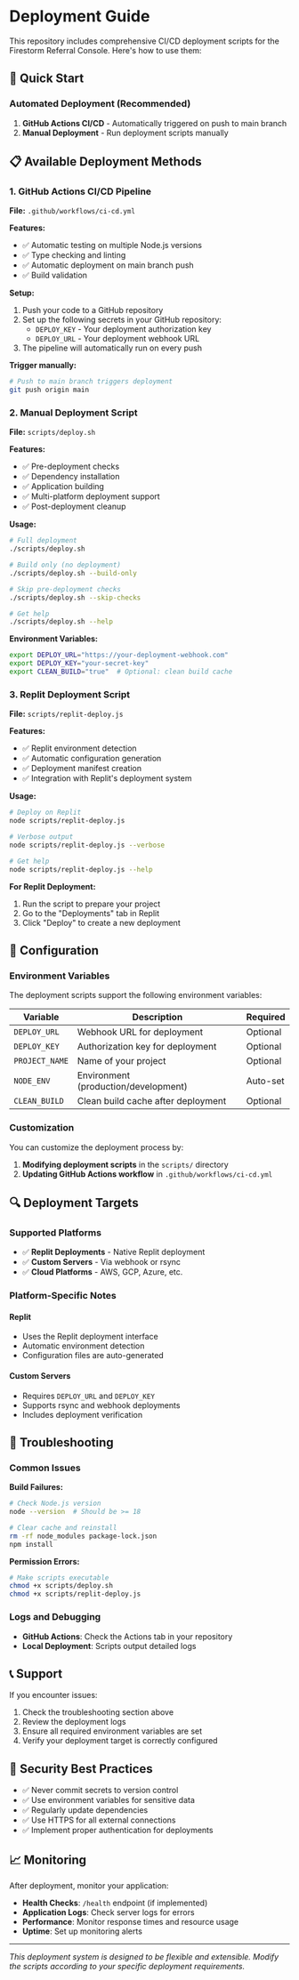 # Deployment Guide

This repository includes comprehensive CI/CD deployment scripts for the Firestorm Referral Console. Here's how to use them:

## 🚀 Quick Start

### Automated Deployment (Recommended)

1. **GitHub Actions CI/CD** - Automatically triggered on push to main branch
2. **Manual Deployment** - Run deployment scripts manually

## 📋 Available Deployment Methods

### 1. GitHub Actions CI/CD Pipeline

**File:** `.github/workflows/ci-cd.yml`

**Features:**
- ✅ Automatic testing on multiple Node.js versions
- ✅ Type checking and linting
- ✅ Automatic deployment on main branch push
- ✅ Build validation

**Setup:**
1. Push your code to a GitHub repository
2. Set up the following secrets in your GitHub repository:
   - `DEPLOY_KEY` - Your deployment authorization key
   - `DEPLOY_URL` - Your deployment webhook URL
3. The pipeline will automatically run on every push

**Trigger manually:**
```bash
# Push to main branch triggers deployment
git push origin main
```

### 2. Manual Deployment Script

**File:** `scripts/deploy.sh`

**Features:**
- ✅ Pre-deployment checks
- ✅ Dependency installation
- ✅ Application building
- ✅ Multi-platform deployment support
- ✅ Post-deployment cleanup

**Usage:**
```bash
# Full deployment
./scripts/deploy.sh

# Build only (no deployment)
./scripts/deploy.sh --build-only

# Skip pre-deployment checks
./scripts/deploy.sh --skip-checks

# Get help
./scripts/deploy.sh --help
```

**Environment Variables:**
```bash
export DEPLOY_URL="https://your-deployment-webhook.com"
export DEPLOY_KEY="your-secret-key"
export CLEAN_BUILD="true"  # Optional: clean build cache
```

### 3. Replit Deployment Script

**File:** `scripts/replit-deploy.js`

**Features:**
- ✅ Replit environment detection
- ✅ Automatic configuration generation
- ✅ Deployment manifest creation
- ✅ Integration with Replit's deployment system

**Usage:**
```bash
# Deploy on Replit
node scripts/replit-deploy.js

# Verbose output
node scripts/replit-deploy.js --verbose

# Get help
node scripts/replit-deploy.js --help
```

**For Replit Deployment:**
1. Run the script to prepare your project
2. Go to the "Deployments" tab in Replit
3. Click "Deploy" to create a new deployment


## 🔧 Configuration

### Environment Variables

The deployment scripts support the following environment variables:

| Variable | Description | Required |
|----------|-------------|----------|
| `DEPLOY_URL` | Webhook URL for deployment | Optional |
| `DEPLOY_KEY` | Authorization key for deployment | Optional |
| `PROJECT_NAME` | Name of your project | Optional |
| `NODE_ENV` | Environment (production/development) | Auto-set |
| `CLEAN_BUILD` | Clean build cache after deployment | Optional |

### Customization

You can customize the deployment process by:

1. **Modifying deployment scripts** in the `scripts/` directory
2. **Updating GitHub Actions workflow** in `.github/workflows/ci-cd.yml`

## 🔍 Deployment Targets

### Supported Platforms

- ✅ **Replit Deployments** - Native Replit deployment
- ✅ **Custom Servers** - Via webhook or rsync
- ✅ **Cloud Platforms** - AWS, GCP, Azure, etc.

### Platform-Specific Notes

#### Replit
- Uses the Replit deployment interface
- Automatic environment detection
- Configuration files are auto-generated

#### Custom Servers
- Requires `DEPLOY_URL` and `DEPLOY_KEY`
- Supports rsync and webhook deployments
- Includes deployment verification


## 🚨 Troubleshooting

### Common Issues

**Build Failures:**
```bash
# Check Node.js version
node --version  # Should be >= 18

# Clear cache and reinstall
rm -rf node_modules package-lock.json
npm install
```

**Permission Errors:**
```bash
# Make scripts executable
chmod +x scripts/deploy.sh
chmod +x scripts/replit-deploy.js
```


### Logs and Debugging

- **GitHub Actions**: Check the Actions tab in your repository
- **Local Deployment**: Scripts output detailed logs

## 📞 Support

If you encounter issues:

1. Check the troubleshooting section above
2. Review the deployment logs
3. Ensure all required environment variables are set
4. Verify your deployment target is correctly configured

## 🔐 Security Best Practices

- ✅ Never commit secrets to version control
- ✅ Use environment variables for sensitive data
- ✅ Regularly update dependencies
- ✅ Use HTTPS for all external connections
- ✅ Implement proper authentication for deployments

## 📈 Monitoring

After deployment, monitor your application:

- **Health Checks**: `/health` endpoint (if implemented)
- **Application Logs**: Check server logs for errors
- **Performance**: Monitor response times and resource usage
- **Uptime**: Set up monitoring alerts

---

*This deployment system is designed to be flexible and extensible. Modify the scripts according to your specific deployment requirements.*